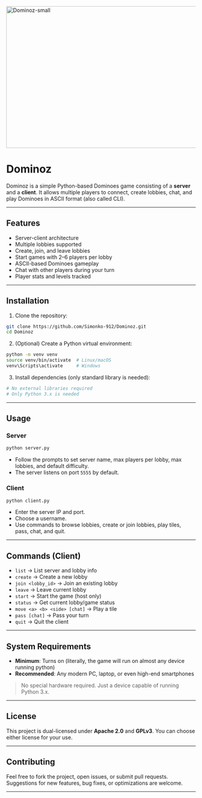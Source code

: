 <img width="1057" height="376" alt="Dominoz-small" src="https://github.com/user-attachments/assets/2389e413-81e5-4d77-aebb-a0f0d6cf2ffc" />


# Dominoz

Dominoz is a simple Python-based Dominoes game consisting of a **server** and a **client**. It allows multiple players to connect, create lobbies, chat, and play Dominoes in ASCII format (also called CLI).

---

## Features

- Server-client architecture
- Multiple lobbies supported
- Create, join, and leave lobbies
- Start games with 2–6 players per lobby
- ASCII-based Dominoes gameplay
- Chat with other players during your turn
- Player stats and levels tracked

---

## Installation

1. Clone the repository:

```bash
git clone https://github.com/Simonko-912/Dominoz.git
cd Dominoz
````

2. (Optional) Create a Python virtual environment:

```bash
python -m venv venv
source venv/bin/activate  # Linux/macOS
venv\Scripts\activate     # Windows
```

3. Install dependencies (only standard library is needed):

```bash
# No external libraries required
# Only Python 3.x is needed
```

---

## Usage

### Server

```bash
python server.py
```

* Follow the prompts to set server name, max players per lobby, max lobbies, and default difficulty.
* The server listens on port `5555` by default.

### Client

```bash
python client.py
```

* Enter the server IP and port.
* Choose a username.
* Use commands to browse lobbies, create or join lobbies, play tiles, pass, chat, and quit.

---

## Commands (Client)

* `list` → List server and lobby info
* `create` → Create a new lobby
* `join <lobby_id>` → Join an existing lobby
* `leave` → Leave current lobby
* `start` → Start the game (host only)
* `status` → Get current lobby/game status
* `move <a> <b> <side> [chat]` → Play a tile
* `pass [chat]` → Pass your turn
* `quit` → Quit the client

---

## System Requirements

* **Minimum**: Turns on  (literally, the game will run on almost any device running python)
* **Recommended**: Any modern PC, laptop, or even high-end smartphones

> No special hardware required. Just a device capable of running Python 3.x.

---

## License

This project is dual-licensed under **Apache 2.0** and **GPLv3**. You can choose either license for your use.

---

## Contributing

Feel free to fork the project, open issues, or submit pull requests.
Suggestions for new features, bug fixes, or optimizations are welcome.

---
